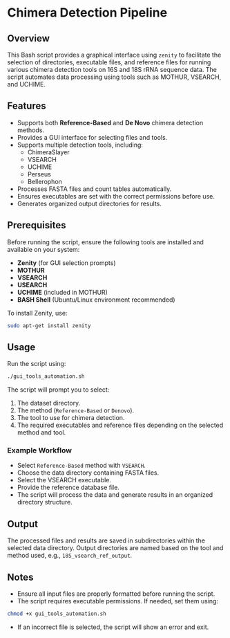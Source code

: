 # Chimera Detection Pipeline

## Overview
This Bash script provides a graphical interface using `zenity` to facilitate the selection of directories, executable files, and reference files for running various chimera detection tools on 16S and 18S rRNA sequence data. The script automates data processing using tools such as MOTHUR, VSEARCH, and UCHIME.

## Features
- Supports both **Reference-Based** and **De Novo** chimera detection methods.
- Provides a GUI interface for selecting files and tools.
- Supports multiple detection tools, including:
  - ChimeraSlayer
  - VSEARCH
  - UCHIME
  - Perseus
  - Bellerophon
- Processes FASTA files and count tables automatically.
- Ensures executables are set with the correct permissions before use.
- Generates organized output directories for results.

## Prerequisites
Before running the script, ensure the following tools are installed and available on your system:
- **Zenity** (for GUI selection prompts)
- **MOTHUR**
- **VSEARCH**
- **USEARCH**
- **UCHIME** (included in MOTHUR)
- **BASH Shell** (Ubuntu/Linux environment recommended)

To install Zenity, use:
```sh
sudo apt-get install zenity
```

## Usage
Run the script using:
```sh
./gui_tools_automation.sh
```
The script will prompt you to select:
1. The dataset directory.
2. The method (`Reference-Based` or `Denovo`).
3. The tool to use for chimera detection.
4. The required executables and reference files depending on the selected method and tool.

### Example Workflow
- Select `Reference-Based` method with `VSEARCH`.
- Choose the data directory containing FASTA files.
- Select the VSEARCH executable.
- Provide the reference database file.
- The script will process the data and generate results in an organized directory structure.

## Output
The processed files and results are saved in subdirectories within the selected data directory. Output directories are named based on the tool and method used, e.g., `18S_vsearch_ref_output`.

## Notes
- Ensure all input files are properly formatted before running the script.
- The script requires executable permissions. If needed, set them using:
```sh
chmod +x gui_tools_automation.sh
```
- If an incorrect file is selected, the script will show an error and exit.



